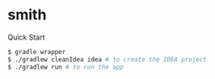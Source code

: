 # smith

Quick Start
```sh
$ gradle wrapper
$ ./gradlew cleanIdea idea # to create the IDEA project
$ ./gradlew run # to run the app
```
